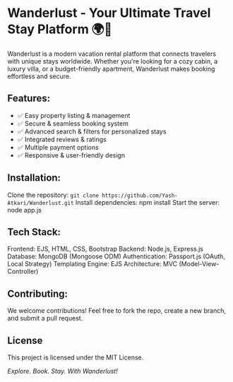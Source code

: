 # Wanderlust - Your Ultimate Travel Stay Platform 🌍🏡

Wanderlust is a modern vacation rental platform that connects travelers with unique stays worldwide. Whether you're looking for a cozy cabin, a luxury villa, or a budget-friendly apartment, Wanderlust makes booking effortless and secure.

## Features:
- ✅ Easy property listing & management
- ✅ Secure & seamless booking system
- ✅ Advanced search & filters for personalized stays
- ✅ Integrated reviews & ratings
- ✅ Multiple payment options
- ✅ Responsive & user-friendly design

## Installation:
Clone the repository:
``` git clone https://github.com/Yash-Atkari/Wanderlust.git ```
Install dependencies:
npm install
Start the server:
node app.js

## Tech Stack:
Frontend: EJS, HTML, CSS, Bootstrap
Backend: Node.js, Express.js
Database: MongoDB (Mongoose ODM)
Authentication: Passport.js (OAuth, Local Strategy)
Templating Engine: EJS
Architecture: MVC (Model-View-Controller)

## Contributing:
We welcome contributions! Feel free to fork the repo, create a new branch, and submit a pull request.

## License
This project is licensed under the MIT License.

_Explore. Book. Stay. With Wanderlust!_
